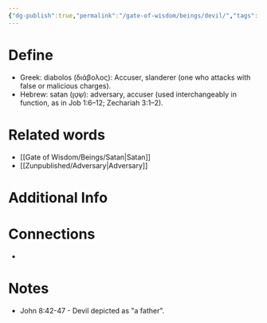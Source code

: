 ```yaml
---
{"dg-publish":true,"permalink":"/gate-of-wisdom/beings/devil/","tags":["#GateWisdom","Being"]}
---
```


# Define
- Greek: diabolos (διάβολος): Accuser, slanderer (one who attacks with false or malicious charges).
- Hebrew: satan (שָׂטָן): adversary, accuser (used interchangeably in function, as in Job 1:6–12; Zechariah 3:1–2).

# Related words
- [[Gate of Wisdom/Beings/Satan\|Satan]]
- [[Zunpublished/Adversary\|Adversary]]

# Additional Info


# Connections
- 

# Notes
- John 8:42-47 - Devil depicted as "a father". 